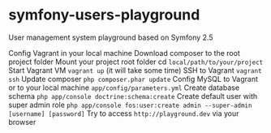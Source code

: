 symfony-users-playground
========================

User management system playground based on Symfony 2.5

Config Vagrant in your local machine
Download composer to the root project folder
Mount your project root folder cd `local/path/to/your/project`
Start Vagrant VM `vagrant up` (it will take some time)
SSH to Vagrant `vagrant ssh`
Update composer `php composer.phar update`
Config MySQL to Vagrant or to your local machine `app/config/parameters.yml`
Create database schema `php app/console doctrine:schema:create`
Create default user with super admin role `php app/console fos:user:create admin --super-admin [username] [password]`
Try to access `http://playground.dev` via your browser
